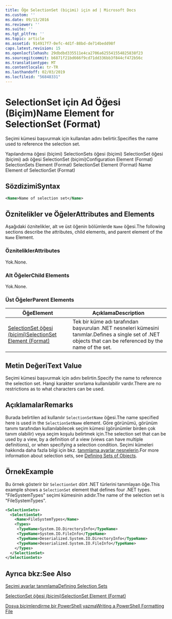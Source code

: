 ```yaml
---
title: Öğe SelectionSet (biçimi) için ad | Microsoft Docs
ms.custom: ''
ms.date: 09/13/2016
ms.reviewer: ''
ms.suite: ''
ms.tgt_pltfrm: ''
ms.topic: article
ms.assetid: 914917f7-0efc-4d1f-88bd-de714bedd98f
caps.latest.revision: 15
ms.openlocfilehash: 29dbdbd335511e4ca2706a625541554825838f23
ms.sourcegitcommit: b6871f21bd666f9cd71dd336bb3f844cf472b56c
ms.translationtype: MT
ms.contentlocale: tr-TR
ms.lasthandoff: 02/03/2019
ms.locfileid: "56848331"
---
```

# <a name="name-element-for-selectionset-format"></a><span data-ttu-id="8d8e5-102">SelectionSet için Ad Öğesi (Biçim)</span><span class="sxs-lookup"><span data-stu-id="8d8e5-102">Name Element for SelectionSet (Format)</span></span>

<span data-ttu-id="8d8e5-103">Seçimi kümesi başvurmak için kullanılan adını belirtir.</span><span class="sxs-lookup"><span data-stu-id="8d8e5-103">Specifies the name used to reference the selection set.</span></span>

<span data-ttu-id="8d8e5-104">Yapılandırma öğesi (biçimi) SelectionSets öğesi (biçimi) SelectionSet öğesi (biçimi) adı öğesi SelectionSet (biçimi)</span><span class="sxs-lookup"><span data-stu-id="8d8e5-104">Configuration Element (Format) SelectionSets Element (Format) SelectionSet Element (Format) Name Element of SelectionSet (Format)</span></span>

## <a name="syntax"></a><span data-ttu-id="8d8e5-105">Sözdizimi</span><span class="sxs-lookup"><span data-stu-id="8d8e5-105">Syntax</span></span>

```xml
<Name>Name of selection set</Name>
```

## <a name="attributes-and-elements"></a><span data-ttu-id="8d8e5-106">Öznitelikler ve Öğeler</span><span class="sxs-lookup"><span data-stu-id="8d8e5-106">Attributes and Elements</span></span>

<span data-ttu-id="8d8e5-107">Aşağıdaki öznitelikler, alt ve üst öğenin bölümlerde `Name` öğesi.</span><span class="sxs-lookup"><span data-stu-id="8d8e5-107">The following sections describe the attributes, child elements, and parent element of the `Name` Element.</span></span>

### <a name="attributes"></a><span data-ttu-id="8d8e5-108">Öznitelikler</span><span class="sxs-lookup"><span data-stu-id="8d8e5-108">Attributes</span></span>

<span data-ttu-id="8d8e5-109">Yok.</span><span class="sxs-lookup"><span data-stu-id="8d8e5-109">None.</span></span>

### <a name="child-elements"></a><span data-ttu-id="8d8e5-110">Alt Öğeler</span><span class="sxs-lookup"><span data-stu-id="8d8e5-110">Child Elements</span></span>

<span data-ttu-id="8d8e5-111">Yok.</span><span class="sxs-lookup"><span data-stu-id="8d8e5-111">None.</span></span>

### <a name="parent-elements"></a><span data-ttu-id="8d8e5-112">Üst Öğeler</span><span class="sxs-lookup"><span data-stu-id="8d8e5-112">Parent Elements</span></span>

|<span data-ttu-id="8d8e5-113">Öğe</span><span class="sxs-lookup"><span data-stu-id="8d8e5-113">Element</span></span>|<span data-ttu-id="8d8e5-114">Açıklama</span><span class="sxs-lookup"><span data-stu-id="8d8e5-114">Description</span></span>|
|-------------|-----------------|
|[<span data-ttu-id="8d8e5-115">SelectionSet öğesi (biçimi)</span><span class="sxs-lookup"><span data-stu-id="8d8e5-115">SelectionSet Element (Format)</span></span>](./selectionset-element-format.md)|<span data-ttu-id="8d8e5-116">Tek bir küme adı tarafından başvurulan .NET nesneleri kümesini tanımlar.</span><span class="sxs-lookup"><span data-stu-id="8d8e5-116">Defines a single set of .NET objects that can be referenced by the name of the set.</span></span>|

## <a name="text-value"></a><span data-ttu-id="8d8e5-117">Metin Değeri</span><span class="sxs-lookup"><span data-stu-id="8d8e5-117">Text Value</span></span>

<span data-ttu-id="8d8e5-118">Seçimi kümesi başvurmak için adını belirtin.</span><span class="sxs-lookup"><span data-stu-id="8d8e5-118">Specify the name to reference the selection set.</span></span> <span data-ttu-id="8d8e5-119">Hangi karakter sınırlama kullanılabilir vardır.</span><span class="sxs-lookup"><span data-stu-id="8d8e5-119">There are no restrictions as to what characters can be used.</span></span>

## <a name="remarks"></a><span data-ttu-id="8d8e5-120">Açıklamalar</span><span class="sxs-lookup"><span data-stu-id="8d8e5-120">Remarks</span></span>

<span data-ttu-id="8d8e5-121">Burada belirtilen ad kullanılır `SelectionSetName` öğesi.</span><span class="sxs-lookup"><span data-stu-id="8d8e5-121">The name specified here is used in the `SelectionSetName` element.</span></span> <span data-ttu-id="8d8e5-122">Göre görünümü, görünüm tanımı tarafından kullanılabilecek seçim kümesi (görünümler birden çok tanım olabilir) veya seçim koşulu belirtmek için.</span><span class="sxs-lookup"><span data-stu-id="8d8e5-122">The selection set that can be used by a view, by a definition of a view (views can have multiple definitions), or when specifying a selection condition.</span></span> <span data-ttu-id="8d8e5-123">Seçimi kümeleri hakkında daha fazla bilgi için bkz. [tanımlama ayarlar nesnelerin](./defining-selection-sets.md).</span><span class="sxs-lookup"><span data-stu-id="8d8e5-123">For more information about selection sets, see [Defining Sets of Objects](./defining-selection-sets.md).</span></span>

## <a name="example"></a><span data-ttu-id="8d8e5-124">Örnek</span><span class="sxs-lookup"><span data-stu-id="8d8e5-124">Example</span></span>

<span data-ttu-id="8d8e5-125">Bu örnek gösterir bir `SelectionSet` dört .NET türlerini tanımlayan öğe.</span><span class="sxs-lookup"><span data-stu-id="8d8e5-125">This example shows a `SelectionSet` element that defines four .NET types.</span></span> <span data-ttu-id="8d8e5-126">"FileSystemTypes" seçimi kümesinin adıdır.</span><span class="sxs-lookup"><span data-stu-id="8d8e5-126">The name of the selection set is "FileSystemTypes".</span></span>

```xml
<SelectionSets>
  <SelectionSet>
    <Name>FileSystemTypes</Name>
    <Types>
     <TypeName>System.IO.DirectoryInfo</TypeName>
     <TypeName>System.IO.FileInfo</TypeName>
     <TypeName>Deserialized.System.IO.DirectoryInfo</TypeName>
     <TypeName>Deserialized.System.IO.FileInfo</TypeName>
    </Types>
  </SelectionSet>
</SelectionSets>
```

## <a name="see-also"></a><span data-ttu-id="8d8e5-127">Ayrıca bkz:</span><span class="sxs-lookup"><span data-stu-id="8d8e5-127">See Also</span></span>

[<span data-ttu-id="8d8e5-128">Seçimi ayarlar tanımlama</span><span class="sxs-lookup"><span data-stu-id="8d8e5-128">Defining Selection Sets</span></span>](./defining-selection-sets.md)

[<span data-ttu-id="8d8e5-129">SelectionSet öğesi (biçimi)</span><span class="sxs-lookup"><span data-stu-id="8d8e5-129">SelectionSet Element (Format)</span></span>](./selectionset-element-format.md)

[<span data-ttu-id="8d8e5-130">Dosya biçimlendirme bir PowerShell yazma</span><span class="sxs-lookup"><span data-stu-id="8d8e5-130">Writing a PowerShell Formatting File</span></span>](./writing-a-powershell-formatting-file.md)
